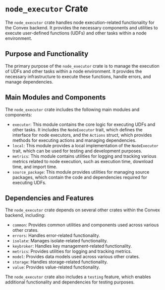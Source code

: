 # `node_executor` Crate

The `node_executor` crate handles node execution-related functionality for the Convex backend. It provides the necessary components and utilities to execute user-defined functions (UDFs) and other tasks within a node environment.

## Purpose and Functionality

The primary purpose of the `node_executor` crate is to manage the execution of UDFs and other tasks within a node environment. It provides the necessary infrastructure to execute these functions, handle errors, and manage dependencies.

## Main Modules and Components

The `node_executor` crate includes the following main modules and components:

- `executor`: This module contains the core logic for executing UDFs and other tasks. It includes the `NodeExecutor` trait, which defines the interface for node executors, and the `Actions` struct, which provides methods for executing actions and managing dependencies.
- `local`: This module provides a local implementation of the `NodeExecutor` trait, which can be used for testing and development purposes.
- `metrics`: This module contains utilities for logging and tracking various metrics related to node execution, such as execution time, download time, and import time.
- `source_package`: This module provides utilities for managing source packages, which contain the code and dependencies required for executing UDFs.

## Dependencies and Features

The `node_executor` crate depends on several other crates within the Convex backend, including:

- `common`: Provides common utilities and components used across various other crates.
- `errors`: Handles error-related functionality.
- `isolate`: Manages isolate-related functionality.
- `keybroker`: Handles key management-related functionality.
- `metrics`: Provides utilities for logging and tracking metrics.
- `model`: Provides data models used across various other crates.
- `storage`: Handles storage-related functionality.
- `value`: Provides value-related functionality.

The `node_executor` crate also includes a `testing` feature, which enables additional functionality and dependencies for testing purposes.
